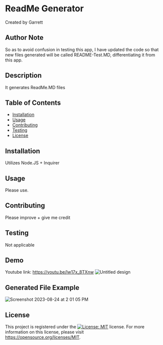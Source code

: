 # ReadMe Generator
Created by Garrett

## Author Note
So as to avoid confusion in testing this app, I have updated the code so that new files generated will be called README-Test.MD, differentiating it from this app.
    
## Description
It generates ReadMe.MD files

## Table of Contents
- [Installation](#Installation)
- [Usage](#Usage)
- [Contributing](#contributing)
- [Testing](#testing)
- [License](#license)

## Installation 
Utilizes Node.JS + Inquirer

## Usage 
Please use.   

## Contributing
Please improve + give me credit
    
## Testing
Not applicable

## Demo
Youtube link: https://youtu.be/lw17x_8TXnw
![Untitled design](https://github.com/garrettswink/readmeapp/assets/22800055/8a65c774-f7ac-423b-814f-f43a755c7876)

## Generated File Example
![Screenshot 2023-08-24 at 2 01 05 PM](https://github.com/garrettswink/readmeapp/assets/22800055/71e36898-15d6-4180-922e-53b0f9b83f48)
  
## License
This project is registered under the [![License: MIT](https://img.shields.io/badge/License-MIT-yellow.svg)](https://opensource.org/licenses/MIT) license.
    For more information on this license, please visit https://opensource.org/licenses/MIT.
